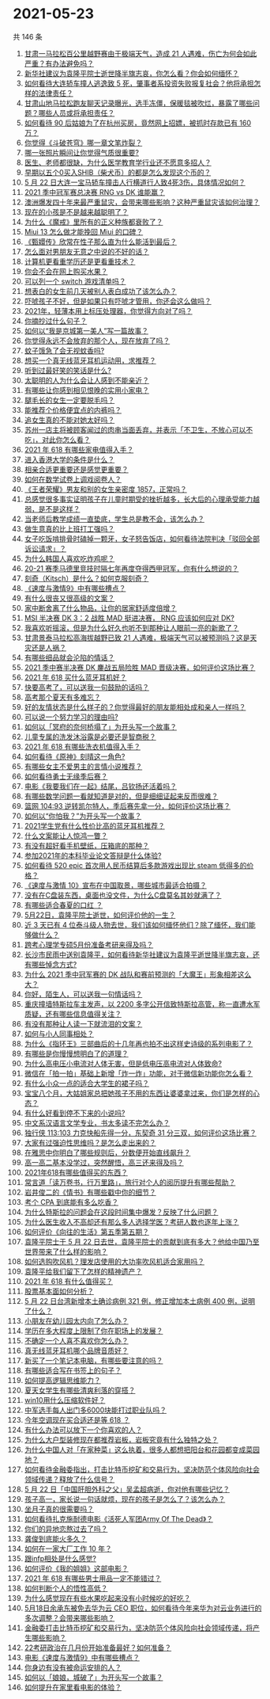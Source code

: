# 2021-05-23

共 146 条

<!-- BEGIN -->
<!-- 最后更新时间 Sun May 23 2021 19:01:53 GMT+0800 (China Standard Time) -->

1. [甘肃一马拉松百公里越野赛由于极端天气，造成 21
   人遇难，伤亡为何会如此严重？有办法避免吗？](https://www.zhihu.com/question/460921357)
2. [新华社建议为袁隆平院士逝世降半旗志哀，你怎么看？你会如何缅怀？](https://www.zhihu.com/question/460853429)
3. [如何看待大连轿车撞人逃逸致 5
   死，肇事者系投资失败报复社会？他将承担怎样的法律责任？](https://www.zhihu.com/question/460975066)
4. [甘肃山地马拉松跑友聊天记录曝光，选手冻僵，保暖毯被吹烂，暴露了哪些问题？哪些人员或将承担责任？](https://www.zhihu.com/question/460936873)
5. [如何看待 90 后姑娘为了在杭州买房，竟然网上招嫖，被抓时存款已有 160
   万？](https://www.zhihu.com/question/460671555)
6. [你觉得《斗破苍穹》哪一章文笔炸裂？](https://www.zhihu.com/question/455079084)
7. [哪一张照片瞬间让你觉得气质很重要?](https://www.zhihu.com/question/297341335)
8. [医生、老师都很缺，为什么医学教育学行业还不愿意多招人？](https://www.zhihu.com/question/455946878)
9. [早期以五个0买入SHIB（柴犬币）的都是怎么发现这个币的？](https://www.zhihu.com/question/459885822)
10. [5 月 22
    日大连一宝马轿车撞击人行横道行人致4死3伤，具体情况如何？](https://www.zhihu.com/question/460803059)
11. [2021 季中冠军赛总决赛 RNG vs DK 谁能赢？](https://www.zhihu.com/question/460911288)
12. [澳洲爆发四十年来最严重鼠灾，会带来哪些影响？这种严重鼠灾该如何治理？](https://www.zhihu.com/question/460691340)
13. [现在的小孩是不是越来越聪明了？](https://www.zhihu.com/question/454361471)
14. [为什么《魔戒》里所有的正义种族都衰败了？](https://www.zhihu.com/question/457060439)
15. [Miui 13 怎么做才能挽回 Miui 的口碑？](https://www.zhihu.com/question/460390365)
16. [《甄嬛传》欣常在性子那么直为什么能活到最后？](https://www.zhihu.com/question/459465431)
17. [怎么面对男朋友无意之中说的不好的话？](https://www.zhihu.com/question/460839405)
18. [计算机更看重学历还是更看重技术？](https://www.zhihu.com/question/454783960)
19. [你会不会在网上购买水果？](https://www.zhihu.com/question/369801334)
20. [可以列一个 switch 游戏清单吗？](https://www.zhihu.com/question/454703059)
21. [想表白的女生前几天被别人表白成功了该怎么办？](https://www.zhihu.com/question/457390121)
22. [吓唬孩子不好，但是如果只有吓唬才管用，你还会这么做吗？](https://www.zhihu.com/question/460630935)
23. [2021年，轻薄本用上标压处理器，你觉得方向对了吗？](https://www.zhihu.com/question/460874311)
24. [你摘抄过什么句子？](https://www.zhihu.com/question/314121506)
25. [如何以“我是京城第一美人”写一篇故事？](https://www.zhihu.com/question/437673871)
26. [你觉得永远不会放弃的那个人，现在放弃了吗？](https://www.zhihu.com/question/459833856)
27. [蚊子饿急了会无视蚊香吗?](https://www.zhihu.com/question/374704654)
28. [想买一个真无线蓝牙耳机运动用，求推荐？](https://www.zhihu.com/question/274765605)
29. [听到过最好笑的笑话是什么?](https://www.zhihu.com/question/458232484)
30. [太聪明的人为什么会让人感到不能亲近？](https://www.zhihu.com/question/449801792)
31. [有哪些让你感到相见恨晚的实用小家电？](https://www.zhihu.com/question/425277382)
32. [腿毛长的女生一定要脱毛吗？](https://www.zhihu.com/question/297055873)
33. [能推荐个价格便宜点的内裤吗？](https://www.zhihu.com/question/408737469)
34. [追女生真的不能对她太好吗？](https://www.zhihu.com/question/435541311)
35. [苏州一店主将被顾客闻过的肉串当面丢弃，并表示「不卫生，不放心可以不吃」，对此你怎么看？](https://www.zhihu.com/question/460604746)
36. [2021 年 618 有哪些家电值得入手？](https://www.zhihu.com/question/457694914)
37. [进入香港大学的条件是什么？](https://www.zhihu.com/question/20458470)
38. [相亲合适更重要还是感觉更重要？](https://www.zhihu.com/question/459644756)
39. [如何在数学试卷上调戏阅卷人？](https://www.zhihu.com/question/37124942)
40. [《王者荣耀》男友和别的女生亲密度 1857，正常吗？](https://www.zhihu.com/question/460112550)
41. [总感觉很多事实证明孩子在儿童时期受的挫折越多，长大后的心理承受能力越弱，是不是这样？](https://www.zhihu.com/question/266704437)
42. [当老师后教学成绩一直垫底，学生总是教不会，该怎么办？](https://www.zhihu.com/question/454011860)
43. [做生意真的比上班打工强吗？](https://www.zhihu.com/question/327874416)
44. [女子吃饭啃排骨时磕掉一颗牙，女子怒告饭店，如何看待法院判决「驳回全部诉讼请求」？](https://www.zhihu.com/question/460584839)
45. [为什么韩国人喜欢吃炸鸡呢？](https://www.zhihu.com/question/22146758)
46. [20-21
    赛季马德里竞技时隔七年再度夺得西甲冠军，你有什么想说的？](https://www.zhihu.com/question/460927424)
47. [刻奇（Kitsch）是什么？如何克服刻奇？](https://www.zhihu.com/question/27039705)
48. [《速度与激情9》中有哪些槽点？](https://www.zhihu.com/question/460503368)
49. [有什么很丧又很高级的文案？](https://www.zhihu.com/question/444780653)
50. [家中断舍离了什么物品，让你的居家舒适度倍增？](https://www.zhihu.com/question/455207038)
51. [MSI 半决赛 DK 3：2 战胜 MAD 挺进决赛， RNG 应该如何应对
    DK?](https://www.zhihu.com/question/460911302)
52. [我喜欢听摇滚，但是为什么好久也听不到那种让人眼前一亮的新歌了？](https://www.zhihu.com/question/455885166)
53. [甘肃景泰马拉松高海拔越野已致 21
    人遇难，极端天气可以被预测吗？这是天灾还是人祸？](https://www.zhihu.com/question/460923810)
54. [有哪些细品就会沦陷的情话？](https://www.zhihu.com/question/428175362)
55. [2021 季中赛半决赛 DK 鏖战五局险胜 MAD
    晋级决赛，如何评价这场比赛？](https://www.zhihu.com/question/460860760)
56. [2021 年 618 买什么蓝牙耳机好？](https://www.zhihu.com/question/454900249)
57. [快要高考了，可以送我一句鼓励的话吗？](https://www.zhihu.com/question/460632413)
58. [高考那个夏天有多难忘？](https://www.zhihu.com/question/457178618)
59. [好的友情状态是什么样子的？你觉得最好的朋友能相处成和亲人一样吗？](https://www.zhihu.com/question/460839642)
60. [可以说一个努力学习的理由吗?](https://www.zhihu.com/question/458937463)
61. [如何以「冥府的奈何桥塌了」为开头写一个故事？](https://www.zhihu.com/question/458115472)
62. [儿童专属的洗发沐浴露是必要还是智商税？](https://www.zhihu.com/question/460350405)
63. [2021 年 618 有哪些洗衣机值得入手？](https://www.zhihu.com/question/457255379)
64. [如何看待《原神》刻晴这一角色?](https://www.zhihu.com/question/421862145)
65. [有哪些女主不爱男主的言情小说推荐？](https://www.zhihu.com/question/332914640)
66. [如何看待勇士无缘季后赛？](https://www.zhihu.com/question/460793468)
67. [电影《我要我们在一起》结尾，吕钦扬还活着吗？](https://www.zhihu.com/question/460496887)
68. [有哪些数学问题一看就知道是对的，但是细细证起来反而很难？](https://www.zhihu.com/question/459708225)
69. [篮网 104:93
    逆转凯尔特人，季后赛先拿一分，如何评价这场比赛？](https://www.zhihu.com/question/460924514)
70. [如何以“你怕我？”为开头写一个故事？](https://www.zhihu.com/question/460340987)
71. [2021学生党有什么性价比高的蓝牙耳机推荐？](https://www.zhihu.com/question/454899465)
72. [什么文案能让人惊鸿一瞥？](https://www.zhihu.com/question/451181423)
73. [有没有超好看手机壁纸，压箱底的那种？](https://www.zhihu.com/question/453445916)
74. [参加2021年的本科毕业论文答辩是什么体验?](https://www.zhihu.com/question/459519640)
75. [如何看待 520 epic 首次用人民币结算后多款游戏出现比 steam
    低得多的价格？](https://www.zhihu.com/question/460584796)
76. [《速度与激情 10》宣布在中国取景，哪些城市最适合拍摄？](https://www.zhihu.com/question/459923679)
77. [没有在C盘装东西，桌面也没文件，为什么C盘莫名其妙就满了？](https://www.zhihu.com/question/456677257)
78. [有哪些适合春夏的口红 ？](https://www.zhihu.com/question/319260175)
79. [5月22日，袁隆平院士逝世，如何评价他的一生？](https://www.zhihu.com/question/460808291)
80. [近 3 天已有 4
    位泰斗级人物去世，我们该如何缅怀他们？除了缅怀，我们能够做什么？](https://www.zhihu.com/question/460833743)
81. [跨考心理学专硕5月份准备考研来得及吗？](https://www.zhihu.com/question/455988340)
82. [长沙市民雨中送别袁隆平，如何看待新华社建议为袁隆平逝世降半旗志哀，还有哪些悼念方式?](https://www.zhihu.com/question/460850107)
83. [为什么 2021 季中冠军赛的 DK
    战队和赛前预测的「大魔王」形象相差这么大？](https://www.zhihu.com/question/459640343)
84. [你好，陌生人，可以送我一句情话吗？](https://www.zhihu.com/question/459899562)
85. [重庆撞墙特斯拉车主发声，以 2200
    多字公开信致特斯拉高管，称一直遭水军质疑，还有哪些信息值得关注？](https://www.zhihu.com/question/460684619)
86. [有没有那种让人读一下就流泪的文案？](https://www.zhihu.com/question/436353347)
87. [如何与小人同事相处？](https://www.zhihu.com/question/29195959)
88. [为什么《指环王》三部曲后的十几年再也拍不出这样史诗级的系列电影了？](https://www.zhihu.com/question/381939834)
89. [有哪些是你慢慢想明白了的道理？](https://www.zhihu.com/question/350870631)
90. [为什么高电压小电流对人体无害，但是低电压高电流对人体致命?](https://www.zhihu.com/question/388159656)
91. [微信在「拍一拍」基础上新增「炸一炸」功能，对于微信新功能你怎么看？](https://www.zhihu.com/question/460330878)
92. [有什么小众一点的适合大学生的裙子吗？](https://www.zhihu.com/question/454817357)
93. [宝宝八个月，大姑姐家总把她孩子不用的东西让婆婆拿过来，你们是怎样的心态？](https://www.zhihu.com/question/460493652)
94. [有什么好看到停不下来的小说吗?](https://www.zhihu.com/question/440502581)
95. [中文系汉语言文学专业，书太多读不完怎么办？](https://www.zhihu.com/question/353004487)
96. [独行侠 113:103 力克快船先得一分，东契奇 31
    分三双，如何评价这场比赛？](https://www.zhihu.com/question/460920237)
97. [大家有过强迫性思维吗？是怎么走出来的？](https://www.zhihu.com/question/400662217)
98. [在雅思中你明白了哪些规则后，分数便开始直线飙升？](https://www.zhihu.com/question/348084694)
99. [高一高二基本没学过，突然醒悟，高三还来得及吗？](https://www.zhihu.com/question/430476316)
100. [2021年618有哪些值得买的东西？](https://www.zhihu.com/question/456666788)
101. [常言道「读万卷书，行万里路」，旅行对个人的阅历提升有哪些帮助？](https://www.zhihu.com/question/460488793)
102. [岩井俊二的《情书》有哪些戳中你的细节？](https://www.zhihu.com/question/364130565)
103. [考个 CPA 到底能有多么吃香？](https://www.zhihu.com/question/335343858)
104. [为什么特斯拉的问题会在这段时间集中爆发？反映了什么问题？](https://www.zhihu.com/question/460594922)
105. [为什么医生收入不高却还有那么多人选择学医？考研人数也逐年上涨？](https://www.zhihu.com/question/459240182)
106. [如何评价《向往的生活》第五季第五期？](https://www.zhihu.com/question/460535700)
107. [袁隆平院士于 5 月 22
     日去世，袁隆平院士的贡献到底有多大？他给中国乃至世界带来了什么样的影响？](https://www.zhihu.com/question/460812976)
108. [如何选购吹风机？理发店使用的大功率吹风机适合家用吗？](https://www.zhihu.com/question/21798839)
109. [袁隆平给我们留下了怎样的精神遗产？](https://www.zhihu.com/question/460831392)
110. [2021 年 618 有什么值得买？](https://www.zhihu.com/question/456666024)
111. [股票基本面如何分析？](https://www.zhihu.com/question/23192771)
112. [5 月 22 日台湾新增本土确诊病例 321 例，修正增加本土病例 400
     例，说明了什么？](https://www.zhihu.com/question/460819141)
113. [小朋友在幼儿园太内向了怎么办？](https://www.zhihu.com/question/369964257)
114. [学历在多大程度上限制了你在职场上的发展？](https://www.zhihu.com/question/460617091)
115. [不确定一个人喜不喜欢你怎么办？](https://www.zhihu.com/question/457733429)
116. [真无线蓝牙耳机哪个品牌音质好？](https://www.zhihu.com/question/448219382)
117. [新买了一个笔记本电脑，有哪些要注意的吗？](https://www.zhihu.com/question/448396633)
118. [有哪些适合写在书签上的句子？](https://www.zhihu.com/question/354166347)
119. [如何提高逻辑思维能力？](https://www.zhihu.com/question/19599216)
120. [夏天女学生有哪些清爽利落的穿搭？](https://www.zhihu.com/question/395417374)
121. [win10用什么压缩软件好？](https://www.zhihu.com/question/267668022)
122. [中军选手每人出门多6000块能打过职业队吗？](https://www.zhihu.com/question/459668976)
123. [今年空调现在买合适还是等 618 ？](https://www.zhihu.com/question/457239251)
124. [有什么办法可以放下一个你喜欢的人？](https://www.zhihu.com/question/423049471)
125. [为什么大户型装修现在都推荐岩板，岩板究竟有什么独特之处？](https://www.zhihu.com/question/453836267)
126. [为什么中国人对「在家种菜」这么执着，很多人都想把阳台和花园都变成菜园地？](https://www.zhihu.com/question/460289845)
127. [如何看待金融委指出，打击比特币挖矿和交易行为，坚决防范个体风险向社会领域传递？释放了什么信号？](https://www.zhihu.com/question/460721703)
128. [5 月 22
     日「中国肝胆外科之父」吴孟超病逝，你对他有哪些记忆？](https://www.zhihu.com/question/460817685)
129. [孩子高一，家长说一句话就烦，现在的孩子是怎么了？该怎么办？](https://www.zhihu.com/question/446145871)
130. [坐月子真的很需要吗？](https://www.zhihu.com/question/430742837)
131. [如何看待扎克施耐德电影《活死人军团Army Of The
     Dead》？](https://www.zhihu.com/question/460696355)
132. [你们的异地恋熬过去了吗？](https://www.zhihu.com/question/460329836)
133. [龚俊到底能火多久？](https://www.zhihu.com/question/456965858)
134. [如何在一家大厂工作 10 年？](https://www.zhihu.com/question/460106786)
135. [跟infp相处是什么感觉?](https://www.zhihu.com/question/333771420)
136. [如何评价《我的姐姐》这部电影？](https://www.zhihu.com/question/453290146)
137. [2021 年 618 有哪些男士用品一定不能错过？](https://www.zhihu.com/question/457158249)
138. [如何判断个人的悟性高低？](https://www.zhihu.com/question/24123447)
139. [为什么感觉现在有些水果吃起来没有小时候吃的好吃？](https://www.zhihu.com/question/393480064)
140. [5月18日余承东被免去华为云 CEO
     职位，如何看待今年来华为对云业务进行的多次调整？会带来哪些影响？](https://www.zhihu.com/question/460199755)
141. [金融委打击比特币挖矿和交易行为，坚决防范个体风险向社会领域传递，将产生哪些影响？](https://www.zhihu.com/question/460718389)
142. [22考研政治在几月份开始准备最好？如何准备？](https://www.zhihu.com/question/460644315)
143. [电影《速度与激情9》中有哪些槽点？](https://www.zhihu.com/question/460424382)
144. [你身边有没有被命运安排的人？](https://www.zhihu.com/question/288026861)
145. [如何以「娘娘，城破了」为开头写一个故事？](https://www.zhihu.com/question/455531791)
146. [如何提升在家里看电影的体验？](https://www.zhihu.com/question/22997019)

<!-- END -->
